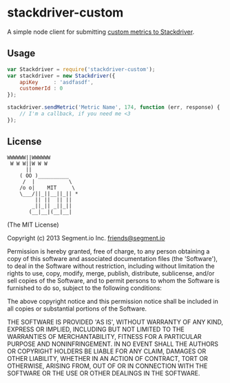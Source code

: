 stackdriver-custom
==================

A simple node client for submitting [custom metrics to Stackdriver](http://feedback.stackdriver.com/knowledgebase/articles/181488-sending-custom-metrics-to-the-stackdriver-system).



## Usage

```javascript
var Stackdriver = require('stackdriver-custom');
var stackdriver = new Stackdriver({
    apiKey     : 'asdfasdf',
    customerId : 0
});

stackdriver.sendMetric('Metric Name', 174, function (err, response) {
    // I'm a callback, if you need me <3
});
```

## License

```
WWWWWW||WWWWWW
 W W W||W W W
      ||
    ( OO )__________
     /  |           \
    /o o|    MIT     \
    \___/||_||__||_|| *
         || ||  || ||
        _||_|| _||_||
       (__|__|(__|__|
```

(The MIT License)

Copyright (c) 2013 Segment.io Inc. <friends@segment.io>

Permission is hereby granted, free of charge, to any person obtaining a copy of this software and associated documentation files (the 'Software'), to deal in the Software without restriction, including without limitation the rights to use, copy, modify, merge, publish, distribute, sublicense, and/or sell copies of the Software, and to permit persons to whom the Software is furnished to do so, subject to the following conditions:

The above copyright notice and this permission notice shall be included in all copies or substantial portions of the Software.

THE SOFTWARE IS PROVIDED 'AS IS', WITHOUT WARRANTY OF ANY KIND, EXPRESS OR IMPLIED, INCLUDING BUT NOT LIMITED TO THE WARRANTIES OF MERCHANTABILITY, FITNESS FOR A PARTICULAR PURPOSE AND NONINFRINGEMENT. IN NO EVENT SHALL THE AUTHORS OR COPYRIGHT HOLDERS BE LIABLE FOR ANY CLAIM, DAMAGES OR OTHER LIABILITY, WHETHER IN AN ACTION OF CONTRACT, TORT OR OTHERWISE, ARISING FROM, OUT OF OR IN CONNECTION WITH THE SOFTWARE OR THE USE OR OTHER DEALINGS IN THE SOFTWARE.